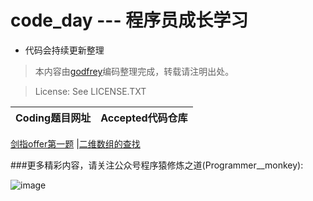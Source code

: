 # code_day --- 程序员成长学习

* 代码会持续更新整理

> 本内容由[godfrey](https://github.com/gaobaoru/code_day)编码整理完成，转载请注明出处。

> License:  See LICENSE.TXT

Coding题目网址 | Accepted代码仓库
-------- | --------
[剑指offer第一题](https://www.nowcoder.com/practice/abc3fe2ce8e146608e868a70efebf62e?tpId=13&tqId=11154&tPage=1&rp=1&ru=/ta/coding-interviews&qru=/ta/coding-interviews/question-ranking)
|[二维数组的查找](https://github.com/gaobaoru/code_day/blob/master/jianzhi-offer/%E5%89%911-%E4%BA%8C%E7%BB%B4%E6%95%B0%E7%BB%84%E4%B8%AD%E7%9A%84%E6%9F%A5%E6%89%BE.txt)

###更多精彩内容，请关注公众号程序猿修炼之道(Programmer__monkey):

![image](http://github.com/gaobaoru/code_day/blob/master/image/Programmer__monkey.ipg)
